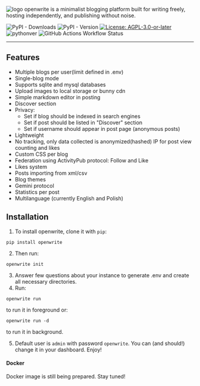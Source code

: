 ![logo](https://openwrite.io/static/logo.png)
openwrite is a minimalist blogging platform built for writing freely, hosting independently, and publishing without noise.

![PyPI - Downloads](https://img.shields.io/pypi/dw/openwrite)
![PyPI - Version](https://img.shields.io/pypi/v/openwrite)
[![License: AGPL-3.0-or-later](https://img.shields.io/badge/License-AGPL--3.0--or--later-blue.svg)](LICENSE)
![pythonver](https://img.shields.io/badge/python%20version-3.11-blue)
![GitHub Actions Workflow Status](https://img.shields.io/github/actions/workflow/status/openwriteio/openwrite/python-tests.yml)

---

## Features

- Multiple blogs per user(limit defined in .env)
- Single-blog mode
- Supports sqlite and mysql databases
- Upload images to local storage or bunny cdn
- Simple markdown editor in posting
- Discover section
- Privacy: 
    - Set if blog should be indexed in search engines
    - Set if post should be listed in "Discover" section
    - Set if username should appear in post page (anonymous posts)
- Lightweight
- No tracking, only data collected is anonymized(hashed) IP for post view counting and likes
- Custom CSS per blog
- Federation using ActivityPub protocol: Follow and Like
- Likes system
- Posts importing from xml/csv
- Blog themes
- Gemini protocol
- Statistics per post
- Multilanguage (currently English and Polish)


## Installation

1. To install openwrite, clone it with `pip`:

```
pip install openwrite
```

2. Then run:

```
openwrite init
```

3. Answer few questions about your instance to generate .env and create all necessary directories.
4. Run:

```
openwrite run
```

to run it in foreground or:

```
openwrite run -d
```

to run it in background.

5. Default user is `admin` with password `openwrite`. You can (and should!) change it in your dashboard. Enjoy!


#### Docker

Docker image is still being prepared. Stay tuned!
